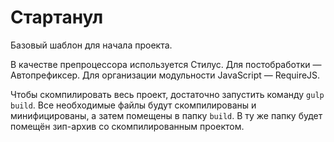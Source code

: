 # Стартанул

Базовый шаблон для начала проекта.

В качестве препроцессора используется Стилус. Для постобработки — Автопрефиксер. Для организации модульности JavaScript — RequireJS.

Чтобы скомпилировать весь проект, достаточно запустить команду `gulp build`. Все необходимые файлы будут скомпилированы и минифицированы, а затем помещены в папку `build`. В ту же папку будет помещён зип-архив со скомпилированным проектом.